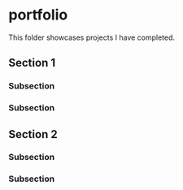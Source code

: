 # portfolio
This folder showcases projects I have completed.

## Section 1

### Subsection

### Subsection

## Section 2

### Subsection

### Subsection
